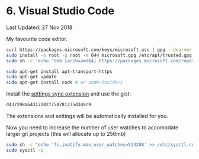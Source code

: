 # 6. Visual Studio Code

Last Updated: 27 Nov 2018

My favourite code editor.

```bash
curl https://packages.microsoft.com/keys/microsoft.asc | gpg --dearmor > microsoft.gpg
sudo install -o root -g root -m 644 microsoft.gpg /etc/apt/trusted.gpg.d/
sudo sh -c 'echo "deb [arch=amd64] https://packages.microsoft.com/repos/vscode stable main" > /etc/apt/sources.list.d/vscode.list'

sudo apt-get install apt-transport-https
sudo apt-get update
sudo apt-get install code # or code-insiders
```

Install the [settings sync extension](https://marketplace.visualstudio.com/items?itemName=Shan.code-settings-sync) and use the gist:

```bash
d437298a643172027750781275d349c9
```

The extensions and settings will be automatically installed for you.

Now you need to increase the number of user watches to accomodate larger git projects (this will allocate up to 256mb)

```bash
sudo sh -c "echo 'fs.inotify.max_user_watches=524288' >> /etc/sysctl.conf"
sudo sysctl -p
```